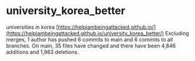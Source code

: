# university_korea_better
universities in korea
[https://helpiambeingattacked.github.io/](https://helpiambeingattacked.github.io/university_korea_better/)
Excluding merges, 1 author has pushed 6 commits to main and 6 commits to all branches. On main, 35 files have changed and there have been 4,846 additions and 1,983 deletions.
